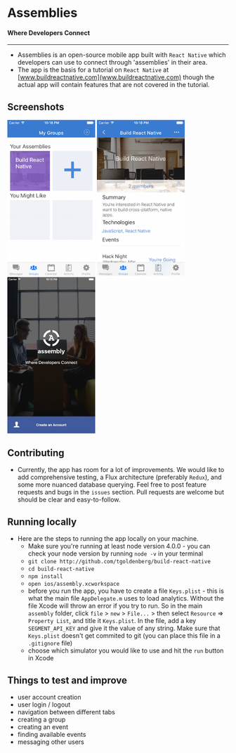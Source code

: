 # Assemblies

#### Where Developers Connect

---

- Assemblies is an open-source mobile app built with `React Native` which developers can use to connect through 'assemblies' in their area.
- The app is the basis for a tutorial on `React Native` at [www.buildreactnative.com](www.buildreactnative.com) though the actual app will contain features that are not covered in the tutorial.

## Screenshots

  <img src="./screenshots/assemblies-a.png" style="width: 200px;"></img>
  <img src="./screenshots/assemblies-b.png" style="width: 200px;"></img>
  <img src="./screenshots/assemblies-c.png" style="width: 200px;"></img>

## Contributing

- Currently, the app has room for a lot of improvements. We would like to add comprehensive testing, a Flux architecture (preferably `Redux`), and some more nuanced database querying. Feel free to post feature requests and bugs in the `issues` section. Pull requests are welcome but should be clear and easy-to-follow.

## Running locally

- Here are the steps to running the app locally on your machine.
  - Make sure you're running at least node version 4.0.0 - you can check your node version by running ```node -v``` in your terminal
  - `git clone http://github.com/tgoldenberg/build-react-native`
  - `cd build-react-native`
  - `npm install`
  - `open ios/assembly.xcworkspace`
  - before you run the app, you have to create a file `Keys.plist` - this is what the main file `AppDelegate.m` uses to load analytics. Without the file Xcode will throw an error if you try to run. So in the main `assembly` folder, click `file` > `new` > `File...` > then select `Resource` => `Property List`, and title it `Keys.plist`. In the file, add a key `SEGMENT_API_KEY` and give it the value of any string. Make sure that `Keys.plist` doesn't get commited to git (you can place this file in a `.gitignore` file)
  - choose which simulator you would like to use and hit the `run` button in Xcode

## Things to test and improve
  - user account creation
  - user login / logout
  - navigation between different tabs
  - creating a group
  - creating an event
  - finding available events
  - messaging other users

